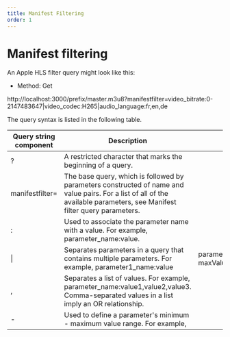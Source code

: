 ```yaml
---
title: Manifest Filtering
order: 1
---
```


# Manifest filtering

An Apple HLS filter query might look like this:

- Method: Get

http\://localhost:3000/prefix/master.m3u8?manifestfilter=video_bitrate:0-2147483647|video_codec:H265|audio_language:fr,en,de

The query syntax is listed in the following table.

| Query string component | Description                                                                                                                                                                                                                                                                                                                                                                                                                                                         |                                                         |
| ---------------------- | ------------------------------------------------------------------------------------------------------------------------------------------------------------------------------------------------------------------------------------------------------------------------------------------------------------------------------------------------------------------------------------------------------------------------------------------------------------------- | ------------------------------------------------------- |
| ?                      | A restricted character that marks the beginning of a query.                                                                                                                                                                                                                                                                                                                                                                                                         |                                                         |
| manifestfilter=        | The base query, which is followed by parameters constructed of name and value pairs. For a list of all of the available parameters, see Manifest filter query parameters.                                                                                                                                                                                                                                                                                           |                                                         |
| :                      | Used to associate the parameter name with a value. For example, parameter_name:value.                                                                                                                                                                                                                                                                                                                                                          |                                                         |
| \|                     | Separates parameters in a query that contains multiple parameters. For example, parameter1_name:value                                                                                                                                                                                                                                                                                                                                          | parameter2_name:minValue-maxValue. |
| ,                      | Separates a list of values. For example, parameter_name:value1,value2,value3. Comma-separated values in a list imply an OR relationship.                                                                                                                                                                                                                                                                                                       |                                                         |
| -                      | Used to define a parameter's minimum - maximum value range. For example,
